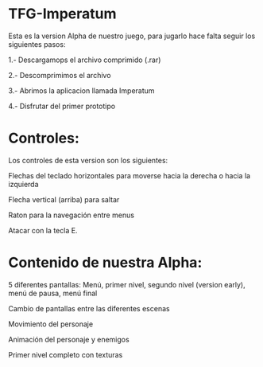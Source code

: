 # TFG-Imperatum
Esta es la version Alpha de nuestro juego, para jugarlo hace falta seguir los siguientes pasos:

1.- Descargamops el archivo comprimido (.rar)

2.- Descomprimimos el archivo

3.- Abrimos la aplicacion llamada Imperatum

4.- Disfrutar del primer prototipo


# Controles:

Los controles de esta version son los siguientes:

Flechas del teclado horizontales para moverse hacia la derecha o hacia la izquierda

Flecha vertical (arriba) para saltar

Raton para la navegación entre menus

Atacar con la tecla E.


# Contenido de nuestra Alpha:

5 diferentes pantallas: Menú, primer nivel, segundo nivel (version early), menú de pausa, menú final

Cambio de pantallas entre las diferentes escenas

Movimiento del personaje

Animación del personaje y enemigos

Primer nivel completo con texturas


